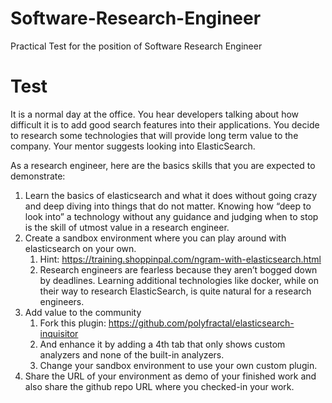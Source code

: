 # Software-Research-Engineer
Practical Test for the position of Software Research Engineer

# Test
It is a normal day at the office. You hear developers talking about how difficult it is to add good search features into their applications. You decide to research some technologies that will provide long term value to the company. Your mentor suggests looking into ElasticSearch.

As a research engineer, here are the basics skills that you are expected to demonstrate:

1. Learn the basics of elasticsearch and what it does without going crazy and deep diving into things that do not matter. Knowing how “deep to look into” a technology without any guidance and judging when to stop is the skill of utmost value in a research engineer.
1. Create a sandbox environment where you can play around with elasticsearch on your own.
    1. Hint: https://training.shoppinpal.com/ngram-with-elasticsearch.html
    1. Research engineers are fearless because they aren’t bogged down by deadlines. Learning additional technologies like docker, while on their way to research ElasticSearch, is quite natural for a research engineers.
1. Add value to the community
    1. Fork this plugin: https://github.com/polyfractal/elasticsearch-inquisitor
    1. And enhance it by adding a 4th tab that only shows custom analyzers and none of the built-in analyzers.
    1. Change your sandbox environment to use your own custom plugin.
1. Share the URL of your environment as demo of your finished work and also share the github repo URL where you checked-in your work.
